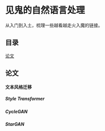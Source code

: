 # 见鬼的自然语言处理

从入门到入土，梳理一些越看越走火入魔的链接。





## 目录

[论文](#论文)







































## 论文

####  文本风格迁移

##### Style Transformer

##### CycleGAN

##### StarGAN

